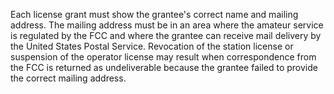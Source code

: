 Each license grant must show the grantee's correct name and mailing address. The mailing address must be in an area where the amateur service is regulated by the FCC and where the grantee can receive mail delivery by the United States Postal Service. Revocation of the station license or suspension of the operator license may result when correspondence from the FCC is returned as undeliverable because the grantee failed to provide the correct mailing address.

